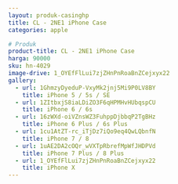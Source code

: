 ```yaml
---
layout: produk-casinghp
title: CL - 2NE1 iPhone Case
categories: apple

# Produk
product-title: CL - 2NE1 iPhone Case
harga: 90000
sku: hn-4029
image-drive: 1_OYEfFlLui7zjZHnPnRoaBnZCejxyx22
gallery:
  - url: 1GhmzyDyeduP-VxyMk2jnj5Mi9P0LV8BY
    title: iPhone 5 / 5s / SE
  - url: 1ZItbxjS8iaLDiZO3F6qHPMHvHUbqspCU
    title: iPhone 6 / 6s
  - url: 16zWXd-oiVZnsWZ3FuhppDjbbqP2TgBHz
    title: iPhone 6 Plus / 6s Plus
  - url: 1cu1AtZT-rc_iTjDz7iQo9eq4QwLQbnfN
    title: iPhone 7 / 8
  - url: 1uAE2DA2cOQr_wVXTpRbrefMpWfJHDPVd
    title: iPhone 7 Plus / 8 Plus
  - url: 1_OYEfFlLui7zjZHnPnRoaBnZCejxyx22
    title: iPhone X
---
```

